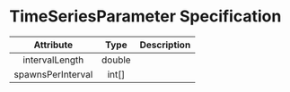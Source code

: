 # TimeSeriesParameter Specification

<!---
@author Aleksandar Ivanov(ivanov0@hm.edu)
-->

| Attribute | Type | Description |
|:---------:|:----:|:-----------:|
intervalLength | double |
spawnsPerInterval | int[] |
